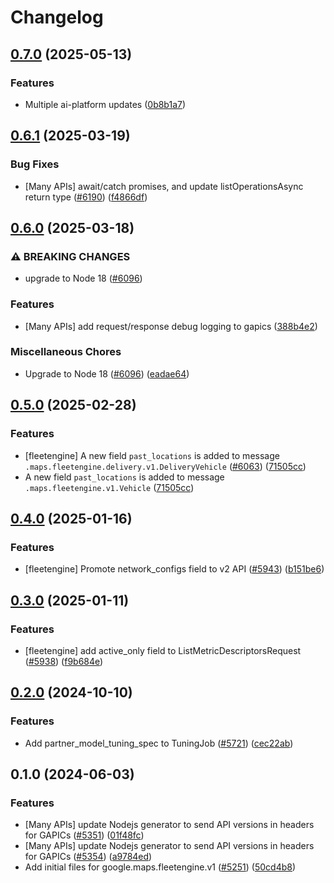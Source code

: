 # Changelog

## [0.7.0](https://github.com/googleapis/google-cloud-node/compare/fleetengine-v0.6.1...fleetengine-v0.7.0) (2025-05-13)


### Features

* Multiple ai-platform updates ([0b8b1a7](https://github.com/googleapis/google-cloud-node/commit/0b8b1a75f33bdf94000321d239834b9b10757862))

## [0.6.1](https://github.com/googleapis/google-cloud-node/compare/fleetengine-v0.6.0...fleetengine-v0.6.1) (2025-03-19)


### Bug Fixes

* [Many APIs] await/catch promises, and update listOperationsAsync return type ([#6190](https://github.com/googleapis/google-cloud-node/issues/6190)) ([f4866df](https://github.com/googleapis/google-cloud-node/commit/f4866dfa6ab481163150f54928a9857d2dfef948))

## [0.6.0](https://github.com/googleapis/google-cloud-node/compare/fleetengine-v0.5.0...fleetengine-v0.6.0) (2025-03-18)


### ⚠ BREAKING CHANGES

* upgrade to Node 18 ([#6096](https://github.com/googleapis/google-cloud-node/issues/6096))

### Features

* [Many APIs] add request/response debug logging to gapics ([388b4e2](https://github.com/googleapis/google-cloud-node/commit/388b4e20329b7f6fc0dd061dddff573c45104213))


### Miscellaneous Chores

* Upgrade to Node 18 ([#6096](https://github.com/googleapis/google-cloud-node/issues/6096)) ([eadae64](https://github.com/googleapis/google-cloud-node/commit/eadae64d54e07aa2c65097ea52e65008d4e87436))

## [0.5.0](https://github.com/googleapis/google-cloud-node/compare/fleetengine-v0.4.0...fleetengine-v0.5.0) (2025-02-28)


### Features

* [fleetengine] A new field `past_locations` is added to message `.maps.fleetengine.delivery.v1.DeliveryVehicle` ([#6063](https://github.com/googleapis/google-cloud-node/issues/6063)) ([71505cc](https://github.com/googleapis/google-cloud-node/commit/71505cc6cb7ed23aa78e0f091e53797e90ea5aa4))
* A new field `past_locations` is added to message `.maps.fleetengine.v1.Vehicle` ([71505cc](https://github.com/googleapis/google-cloud-node/commit/71505cc6cb7ed23aa78e0f091e53797e90ea5aa4))

## [0.4.0](https://github.com/googleapis/google-cloud-node/compare/fleetengine-v0.3.0...fleetengine-v0.4.0) (2025-01-16)


### Features

* [fleetengine] Promote network_configs field to v2 API ([#5943](https://github.com/googleapis/google-cloud-node/issues/5943)) ([b151be6](https://github.com/googleapis/google-cloud-node/commit/b151be67e310998e5665d6d353cbef574d42f485))

## [0.3.0](https://github.com/googleapis/google-cloud-node/compare/fleetengine-v0.2.0...fleetengine-v0.3.0) (2025-01-11)


### Features

* [fleetengine] add active_only field to ListMetricDescriptorsRequest ([#5938](https://github.com/googleapis/google-cloud-node/issues/5938)) ([f9b684e](https://github.com/googleapis/google-cloud-node/commit/f9b684e096530a5e92c69402bbda9128006776fa))

## [0.2.0](https://github.com/googleapis/google-cloud-node/compare/fleetengine-v0.1.0...fleetengine-v0.2.0) (2024-10-10)


### Features

* Add partner_model_tuning_spec to TuningJob ([#5721](https://github.com/googleapis/google-cloud-node/issues/5721)) ([cec22ab](https://github.com/googleapis/google-cloud-node/commit/cec22abd4f27d8acf3c7c1d87b2bd6873e505841))

## 0.1.0 (2024-06-03)


### Features

* [Many APIs] update Nodejs generator to send API versions in headers for GAPICs ([#5351](https://github.com/googleapis/google-cloud-node/issues/5351)) ([01f48fc](https://github.com/googleapis/google-cloud-node/commit/01f48fce63ec4ddf801d59ee2b8c0db9f6fb8372))
* [Many APIs] update Nodejs generator to send API versions in headers for GAPICs ([#5354](https://github.com/googleapis/google-cloud-node/issues/5354)) ([a9784ed](https://github.com/googleapis/google-cloud-node/commit/a9784ed3db6ee96d171762308bbbcd57390b6866))
* Add initial files for google.maps.fleetengine.v1 ([#5251](https://github.com/googleapis/google-cloud-node/issues/5251)) ([50cd4b8](https://github.com/googleapis/google-cloud-node/commit/50cd4b851c9a14788a292cd27d4abb8b317091ec))
